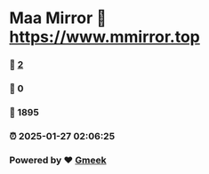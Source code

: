 # Maa Mirror :link: https://www.mmirror.top 
### :page_facing_up: [2](https://www.mmirror.top/tag.html) 
### :speech_balloon: 0 
### :hibiscus: 1895 
### :alarm_clock: 2025-01-27 02:06:25 
### Powered by :heart: [Gmeek](https://github.com/Meekdai/Gmeek)
